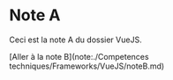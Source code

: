 # Note A

Ceci est la note A du dossier VueJS.

[Aller à la note B](note:./Competences techniques/Frameworks/VueJS/noteB.md)
